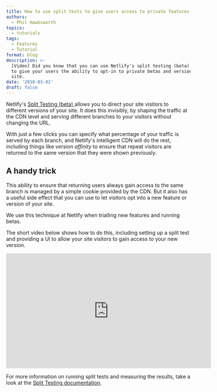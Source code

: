 ```yaml
---
title: How to use split tests to give users access to private features
authors:
  - Phil Hawksworth
topics:
  - tutorials
tags:
  - Features
  - Tutorial
format: blog
description: >-
  [Video] Did you know that you can use Netlify's split testing (beta) feature
  to give your users the ability to opt-in to private betas and version of your
  site.
date: '2018-03-02'
draft: false
---
```

Netlify's [Split Testing (beta) ](https://www.netlify.com/docs/split-testing/)allows you to direct your site visitors to different versions of your site. It does this invisibly, by shaping the traffic at the CDN level and serving different branches to your visitors without changing the URL.

With just a few clicks you can specify what percentage of your traffic is served by each branch, and Netlify's intelligent CDN will do the rest, including things like _version affinity_ to ensure that repeat visitors are returned to the same version that they were shown previously.

## A handy trick

This ability to ensure that returning users always gain access to the same branch is managed by a simple cookie provided by the CDN. But it also has a useful side effect that you can use to let visitors opt into a new feature or version of your site.

We use this technique at Netlify when trialling new features and running betas.

The short video below shows how to do this, including setting up a split test and providing a UI to allow your site visitors to gain access to your new version.

<iframe width="560" height="315" src="https://www.youtube.com/embed/Q5-QTaAOSrY?rel=0" frameborder="0" allow="autoplay; encrypted-media" allowfullscreen></iframe>

For more information on running split tests and measuring the results, take a look at the [Split Testing documentation](https://www.netlify.com/docs/split-testing/).
